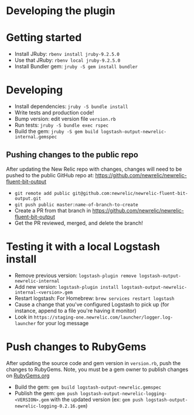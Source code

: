 # Developing the plugin

# Getting started

* Install JRuby: `rbenv install jruby-9.2.5.0`
* Use that JRuby: `rbenv local jruby-9.2.5.0`
* Install Bundler gem: `jruby -S gem install bundler`

# Developing

* Install dependencies: `jruby -S bundle install`
* Write tests and production code!
* Bump version: edit version file `version.rb`
* Run tests: `jruby -S bundle exec rspec`
* Build the gem: `jruby -S gem build logstash-output-newrelic-internal.gemspec`

## Pushing changes to the public repo
After updating the New Relic repo with changes, changes will need to be pushed to the public GitHub repo at: https://github.com/newrelic/newrelic-fluent-bit-output

* `git remote add public git@github.com:newrelic/newrelic-fluent-bit-output.git`
* `git push public master:name-of-branch-to-create`
* Create a PR from that branch in https://github.com/newrelic/newrelic-fluent-bit-output
* Get the PR reviewed, merged, and delete the branch!

# Testing it with a local Logstash install

* Remove previous version: `logstash-plugin remove logstash-output-newrelic-internal`
* Add new version: `logstash-plugin install logstash-output-newrelic-internal-<version>.gem `
* Restart logstash: For Homebrew: `brew services restart logstash`
* Cause a change that you've configured Logstash to pick up (for instance, append to a file you're having it monitor)
* Look in `https://staging-one.newrelic.com/launcher/logger.log-launcher` for your log message

# Push changes to RubyGems
After updating the source code and gem version in `version.rb`, push the changes to RubyGems. Note, you must be a gem owner to publish changes on [RubyGems.org](https://rubygems.org/profiles/NR-LOGGING)

* Build the gem: `gem build logstash-output-newrelic.gemspec`
* Publish the gem: `gem push logstash-output-newrelic-logging-<VERSION>.gem` with the updated version (ex: `gem push logstash-output-newrelic-logging-0.2.16.gem`)
